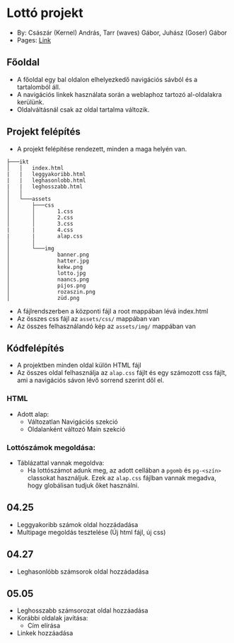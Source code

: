 # Lottó projekt
- By: Császár (Kernel) András, Tarr (waves) Gábor, Juhász (Goser) Gábor
- Pages: [Link](https://csandristurr.github.io/ikt/)

## Főoldal
- A főoldal egy bal oldalon elhelyezkedő navigációs sávból és a tartalomból áll.
- A navigációs linkek használata során a weblaphoz tartozó al-oldalakra kerülünk.
- Oldalváltásnál csak az oldal tartalma változik.

## Projekt felépítés
- A projekt felépítése rendezett, minden a maga helyén van.
```
├───ikt
│   │   index.html
|   |   leggyakoribb.html
|   |   leghasonlobb.html
|   |   leghosszabb.html
│   │
│   └───assets
│       ├───css
│       │       1.css
│       │       2.css
│       │       3.css
|       |       4.css
|       |       alap.css
│       │
│       └───img
│               banner.png
│               hatter.jpg
│               kekw.png
│               lotto.jpg
│               naancs.png
│               pijos.png
│               rozaszin.png
│               züd.png
```
- A fájlrendszerben a központi fájl a root mappában lévá index.html
- Az összes css fájl az `assets/css/` mappában van
- Az összes felhasználandó kép az `assets/img/` mappában van

## Kódfelépítés
- A projektben minden oldal külön HTML fájl
- Az összes oldal felhasználja az `alap.css` fájlt és egy számozott css fájlt, ami a navigációs sávon lévő sorrend szerint dől el.
### HTML
- Adott alap:
  - Változatlan Navigációs szekció
  - Oldalanként változó Main szekció
### Lottószámok megoldása:
- Táblázattal vannak megoldva:
  - Ha lottószámot adunk meg, az adott cellában a `pgomb` és `pg-<szín>` classokat használjuk. Ezek az `alap.css` fájlban vannak megadva, hogy globálisan tudjuk őket használni.
  
## 04.25
- Leggyakoribb számok oldal hozzádadása
- Multipage megoldás tesztelése (Új html fájl, új css)
## 04.27
- Leghasonlóbb számsorok oldal hozzádadása
## 05.05
- Leghosszabb számsorozat oldal hozzáadása
- Korábbi oldalak javítása:
  - Cím elírása
- Linkek hozzáadása
